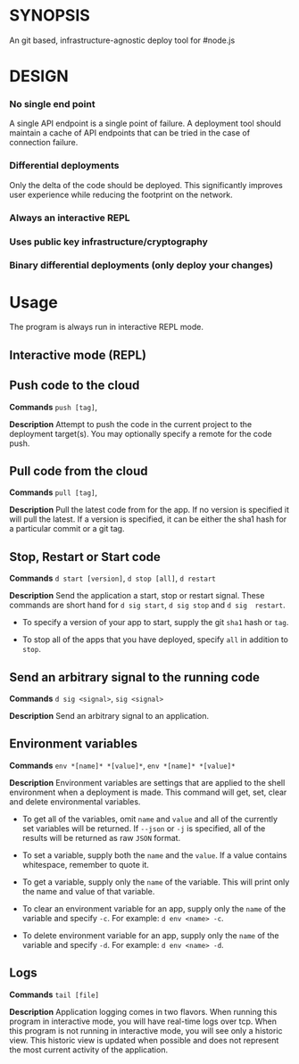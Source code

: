 # SYNOPSIS
An git based, infrastructure-agnostic deploy tool for #node.js


# DESIGN

### No single end point
A single API endpoint is a single point of failure. A deployment tool 
should maintain a cache of API endpoints that can be tried in the case of
connection failure.


### Differential deployments
Only the delta of the code should be deployed. This significantly
 improves user experience while reducing the footprint on the network.

### Always an interactive REPL


### Uses public key infrastructure/cryptography


### Binary differential deployments (only deploy your changes)


# Usage
The program is always run in interactive REPL mode.


## Interactive mode (REPL)


## Push code to the cloud
__**Commands**__ `push [tag]`,

__**Description**__ Attempt to push the code in the current project to the 
deployment target(s). You may optionally specify a remote for the code push.


## Pull code from the cloud
__**Commands**__ `pull [tag]`,

__**Description**__ Pull the latest code from for the app. If no version is 
specified it will pull the latest. If a version is specified, it can be either 
the sha1 hash for a particular commit or a git tag.


## Stop, Restart or Start code
__**Commands**__ `d start [version]`, `d stop [all]`, `d restart`

__**Description**__ Send the application a start, stop or restart signal. 
These commands are short hand for `d sig start`, `d sig stop` and `d sig 
restart`. 

 - To specify a version of your app to start, supply the git `sha1` hash 
 or `tag`.

 - To stop all of the apps that you have deployed, specify `all` in addition 
 to `stop`.


## Send an arbitrary signal to the running code
__**Commands**__ `d sig <signal>`, `sig <signal>`

__**Description**__ Send an arbitrary signal to an application.


## Environment variables
__**Commands**__ `env *[name]* *[value]*`, `env *[name]* *[value]*`

__**Description**__ Environment variables are settings that are applied to the
shell environment when a deployment is made. This command will get, set, clear
and delete environmental variables. 

 - To get all of the variables, omit `name` and `value` and all of the 
 currently set variables will be returned. If `--json` or `-j` is specified, 
 all of the results will be returned as raw `JSON` format.

 - To set a variable, supply both the `name` and the `value`. If a value 
 contains whitespace, remember to quote it.

 - To get a variable, supply only the `name` of the variable. This will print 
 only the name and value of that variable.

 - To clear an environment variable for an app, supply only the `name` of the 
 variable and specify `-c`. For example: `d env <name> -c`.

 - To delete environment variable for an app, supply only the `name` of the 
 variable and specify `-d`. For example: `d env <name> -d`.


## Logs

__**Commands**__ `tail [file]`

__**Description**__ Application logging comes in two flavors. When running 
this program in interactive mode, you will have real-time logs over tcp. When 
this program is not running in interactive mode, you will see only a historic 
view. This historic view is updated when possible and does not represent the 
most current activity of the application.

